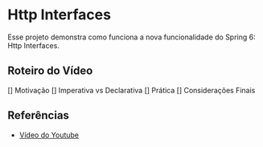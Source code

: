 # Http Interfaces

Esse projeto demonstra como funciona a nova funcionalidade do Spring 6: Http Interfaces.

## Roteiro do Vídeo
[] Motivação
[] Imperativa vs Declarativa
[] Prática
[] Considerações Finais

## Referências
- [Vídeo do Youtube](https://youtu.be/1LP_bHU_8X0)